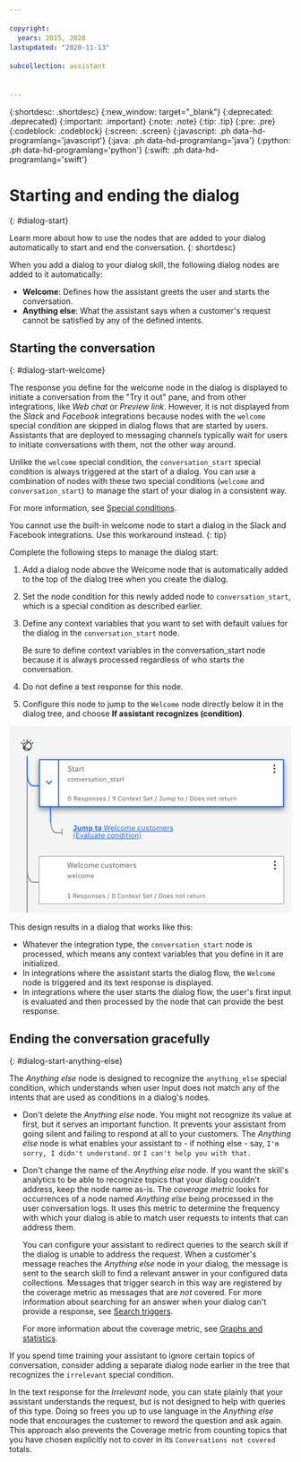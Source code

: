 ```yaml
---

copyright:
  years: 2015, 2020
lastupdated: "2020-11-13"

subcollection: assistant


---
```


{:shortdesc: .shortdesc}
{:new_window: target="_blank"}
{:deprecated: .deprecated}
{:important: .important}
{:note: .note}
{:tip: .tip}
{:pre: .pre}
{:codeblock: .codeblock}
{:screen: .screen}
{:javascript: .ph data-hd-programlang='javascript'}
{:java: .ph data-hd-programlang='java'}
{:python: .ph data-hd-programlang='python'}
{:swift: .ph data-hd-programlang='swift'}

# Starting and ending the dialog
{: #dialog-start}

Learn more about how to use the nodes that are added to your dialog automatically to start and end the conversation.
{: shortdesc}

When you add a dialog to your dialog skill, the following dialog nodes are added to it automatically:

- **Welcome**: Defines how the assistant greets the user and starts the conversation.
- **Anything else**: What the assistant says when a customer's request cannot be satisfied by any of the defined intents.

## Starting the conversation
{: #dialog-start-welcome}

The response you define for the welcome node in the dialog is displayed to initiate a conversation from the "Try it out" pane, and from other integrations, like *Web chat* or *Preview link*. However, it is not displayed from the *Slack* and *Facebook* integrations because nodes with the `welcome` special condition are skipped in dialog flows that are started by users. Assistants that are deployed to messaging channels typically wait for users to initiate conversations with them, not the other way around.

Unlike the `welcome` special condition, the `conversation_start` special condition is always triggered at the start of a dialog. You can use a combination of nodes with these two special conditions (`welcome` and `conversation_start`) to manage the start of your dialog in a consistent way.

For more information, see [Special conditions](/docs/assistant?topic=assistant-dialog-overview#dialog-overview-special-conditions).

You cannot use the built-in welcome node to start a dialog in the Slack and Facebook integrations. Use this workaround instead.
{: tip}

Complete the following steps to manage the dialog start:

1.  Add a dialog node above the Welcome node that is automatically added to the top of the dialog tree when you create the dialog.

1.  Set the node condition for this newly added node to `conversation_start`, which is a special condition as described earlier.

1.  Define any context variables that you want to set with default values for the dialog in the `conversation_start` node.

    Be sure to define context variables in the conversation_start node because it is always processed regardless of who starts the conversation.

1.  Do not define a text response for this node.

1.  Configure this node to jump to the `Welcome` node directly below it in the dialog tree, and choose **If assistant recognizes (condition)**.

![Screenshot of the dialog tree with a conversation_start node jumping to a welcome node below it.](images/dialog-start.png)

This design results in a dialog that works like this:

- Whatever the integration type, the `conversation_start` node is processed, which means any context variables that you define in it are initialized.
- In integrations where the assistant starts the dialog flow, the `Welcome` node is triggered and its text response is displayed.
- In integrations where the user starts the dialog flow, the user's first input is evaluated and then processed by the node that can provide the best response.

## Ending the conversation gracefully
{: #dialog-start-anything-else}

The *Anything else* node is designed to recognize the `anything_else` special condition, which understands when user input does not match any of the intents that are used as conditions in a dialog's nodes.

- Don't delete the *Anything else* node. You might not recognize its value at first, but it serves an important function. It prevents your assistant from going silent and failing to respond at all to your customers. The *Anything else* node is what enables your assistant to - if nothing else - say, `I'm sorry, I didn't understand.` or `I can't help you with that.`

- Don't change the name of the *Anything else* node. If you want the skill's analytics to be able to recognize topics that your dialog couldn't address, keep the node name as-is. The *coverage metric* looks for occurrences of a node named *Anything else* being processed in the user conversation logs. It uses this metric to determine the frequency with which your dialog is able to match user requests to intents that can address them.

  You can configure your assistant to redirect queries to the search skill if the dialog is unable to address the request. When a customer's message reaches the *Anything else* node in your dialog, the message is sent to the search skill to find a relevant answer in your configured data collections. Messages that trigger search in this way are registered by the coverage metric as messages that are *not* covered. For more information about searching for an answer when your dialog can't provide a response, see [Search triggers](/docs/assistant?topic=assistant-skill-search-add#skill-search-add-trigger).

  For more information about the coverage metric, see [Graphs and statistics](/docs/assistant?topic=assistant-logs-overview#logs-overview-graphs).

If you spend time training your assistant to ignore certain topics of conversation, consider adding a separate dialog node earlier in the tree that recognizes the `irrelevant` special condition. 

In the text response for the *Irrelevant* node, you can state plainly that your assistant understands the request, but is not designed to help with queries of this type. Doing so frees you up to use language in the *Anything else* node that encourages the customer to reword the question and ask again. This approach also prevents the Coverage metric from counting topics that you have chosen explicitly not to cover in its `Conversations not covered` totals.

